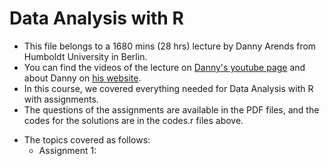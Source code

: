 # Data Analysis with R

+ This file belongs to a 1680 mins (28 hrs) lecture by Danny Arends from Humboldt University in Berlin. 
+ You can find the videos of the lecture on [Danny's youtube page](https://www.youtube.com/watch?v=fxmF4P_O_2c&list=PLhR2Go-lh6X6ZJnN4WQScB4qjO4GYTO0S)  and about Danny on [his website](https://dannyarends.nl/?).
+ In this course, we covered everything needed for Data Analysis with R with assignments.
+ The questions of the assignments are available in the PDF files, and the codes for the solutions are in the codes.r files above.
* The topics covered as follows:
  * Assignment 1: 
